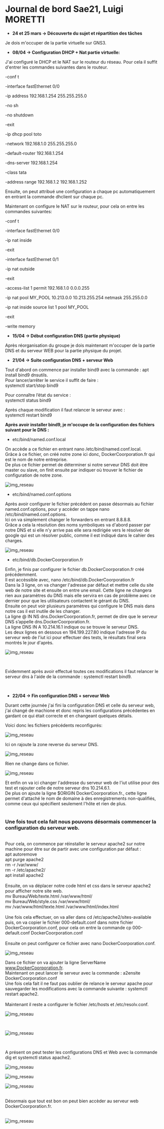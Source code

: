 # **Journal de bord Sae21, Luigi MORETTI**

* **24 et 25 mars -> Découverte du sujet et répartition des tâches**

Je dois m'occuper de la partie virtuelle sur GNS3.

*  **08/04 -> Configuration DHCP + Nat partie virtuelle:**

J'ai configuré le DHCP et le NAT sur le routeur du réseau.
Pour cela il suffit d'entrer les commandes suivantes dans le routeur.

-conf t

-interface fastEthernet 0/0

-ip address 192.168.1.254 255.255.255.0

-no sh

-no shutdown

-exit

-ip dhcp pool toto

-network 192.168.1.0 255.255.255.0

-default-router 192.168.1.254

-dns-server 192.168.1.254

-class tata

-address range 192.168.1.2 192.168.1.252

Ensuite, on peut attribué une configuration a chaque pc automatiquement en entrant la commande dhclient sur chaque pc.

Maintenant on configure le NAT sur le routeur, pour cela on entre les commandes suivantes:

-conf t

-interface fastEthernet 0/0

-ip nat inside

-exit

-interface fastEthernet 0/1

-ip nat outside

-exit

-access-list 1 permit 192.168.1.0 0.0.0.255

-ip nat pool MY_POOL 10.213.0.0 10.213.255.254 netmask 255.255.0.0

-ip nat inside source list 1 pool MY_POOL

-exit

-write memory


* **15/04 -> Début configuration DNS (partie physique)**

Après réorganisation du groupe je dois maintenant m'occuper de la partie DNS et du serveur WEB pour la partie physique du projet.

* **21/04 -> Suite configuration DNS + serveur Web**

Tout d'abord on commence par installer bind9 avec la commande : apt install bind9 dnsutils.<br>
Pour lancer/arrêter le service il suffit de faire : <br>
systemctl start/stop bind9 <br>

Pour connaître l’état du service : <br>
systemctl status bind9 <br>

Après chaque modification il faut relancer le serveur avec :<br>
systemctl restart bind9<br>
 
**Après avoir installer bind9, je m'occupe de la configuration des fichiers suivant pour le DNS :**

* etc/bind/named.conf.local

On accède a ce fichier en entrant nano /etc/bind/named.conf.local. <br>
Grâce à ce fichier, on créé notre zone ici donc, DockerCoorporation.fr qui est le nom de notre entreprise. <br>
De plus ce fichier permet de déterminer si notre serveur DNS doit être master ou slave, on finit ensuite par indiquer où trouver le fichier de configuration de notre zone.<br>

![img_reseau](named_conf_localv1.png)

* etc/bind/named.conf.options

Après avoir configurer le fichier précédent on passe désormais au fichier named.conf.options, pour y accèder on tappe nano /etc/bind/named.conf.options. <br>
Ici on va simplement changer le forwarders en entrant 8.8.8.8. <br>
Grâce a cela la résolution des noms symboliques va d'abord passer par notre DNS et si elle n'y arrive pas elle sera redirigée vers le résolver de google qui est un résolver public, comme il est indiqué dans le cahier des charges.

![img_reseau](named_conf_optionsv1.png)

* etc/bind/db.DockerCoorporation.fr

Enfin, je finis par configurer le fichier db.DockerCoorporation.fr créé précédemment. <br>
Il est accèssible avec, nano /etc/bind/db.DockerCoorporation.fr <br>
Dans la 3 ligne, on va changer l'adresse par défaut et mettre celle du site web de notre site et ensuite on entre une email. Cette ligne ne changera rien aux paramètres du DNS mais elle servira en cas de problème avec ce dernier pour que les utilisateurs contactent le gérant du DNS. <br>
Ensuite on peut voir plusieurs paramètres qui configure le DNS mais dans notre cas il est inutile de les changer.<br>
La ligne @ IN NS dns.DockerCoorporation.fr, permet de dire que le serveur DNS s’appelle dns.DockerCoorporation.fr.
<br>
La ligne DNS IN A 10.214.16.1 indique ou se trouve le serveur DNS.
<br> Les deux lignes en dessous en 194.199.227.80 indique l'adresse IP du serveur web de l'iut ici pour effectuer des tests, le résultats final sera montrés le jour d'après.

![img_reseau](db_dockercoorporationv1.png)

<br>

Evidemment après avoir effectué toutes ces modifications il faut relancer le serveur dns à l'aide de la commande : systemctl restart bind9.
<br>

<br>

* **22/04 -> Fin configuration DNS + serveur Web**

Durant cette journée j'ai fini la configuration DNS et celle du serveur web, j'ai changé de machione et donc repris les configurations précédentes en gardant ce qui était correcte et en changeant quelques détails.

Voici donc les fichiers précédents reconfigurés: 

![img_reseau](named_conf_local.png)

Ici on rajoute la zone reverse du serveur DNS.

![img_reseau](named_conf_options.png)

Rien ne change dans ce fichier.

![img_reseau](db_dockercoorporation.png)

Et enfin on va ici changer l'addresse du serveur web de l'iut utilise pour des test et rajouter celle de notre serveur dns 10.214.6.1. <br>
De plus on ajoute la ligne $ORIGIN DockerCoorporation.fr., cette ligne permet d'attaché le nom de domaine à des enregistrements non-qualifiés, comme ceux qui spécifient seulement l'hôte et rien de plus. <br>
<br>
### **Une fois tout cela fait nous pouvons désormais commencer la configuration du serveur web.**
<br>
Pour cela, on commence par réinstaller le serveur apache2 sur notre machine pour être sur de partir avec une configuration par défaut :
<br>
apt autoremove<br>
apt purge apache2<br>
rm -r /var/www/<br>
rm -r /etc/apache2/<br>
apt install apache2<br>
<br>
Ensuite, on va déplacer notre code html et css dans le serveur apache2 pour afficher notre site web. <br>
mv Bureau/Web/texte.html /var/www/html/<br>
mv Bureau/Web/style.css /var/www/html/<br>
mv /var/www/html/texte.html /var/www/html/index.html<br>
<br>
Une fois cela effectuer, on va aller dans cd /etc/apache2/sites-available puis, on va copier le fichier 000-default.conf dans notre fichier DockerCoorporation.conf, pour cela on entre la commande cp 000-default.conf DockerCoorporation.conf<br>
<br> Ensuite on peut configurer ce fichier avec nano DockerCoorporation.conf.

![img_reseau](coorpconf.png)

Dans ce fichier on va ajouter la ligne ServerName www.DockerCoorporation.fr.
<br>
Maintenant on peut lancer le serveur avec la commande : a2ensite DockerCoorporation.conf
<br>
Une fois cela fait il ne faut pas oublier de relance le serveur apache pour sauvegarder les modifications avec la commande suivante : systemctl restart apache2.
<br>
<br>
Maintenant il reste a configurer le fichier /etc/hosts et /etc/resolv.conf.<br>

![img_reseau](etchosts.png)

<br>

![img_reseau](etcresolv.png)

<br>

A présent on peut tester les configurations DNS et Web avec la commande dig et systemctl status apache2.
<br>

![img_reseau](status.PNG)

![img_reseau](digverif2.png)

![img_reseau](digverif.png)

<br>
Désormais que tout est bon on peut bien accèder au serveur web DockerCoorporation.fr.
<br>
<br>

![img_reseau](site.png)
